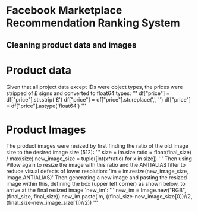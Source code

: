 # Facebook Marketplace Recommendation Ranking System

## Cleaning product data and images
# Product data
Given that all project data except IDs were object types, the prices were stripped of £ signs and converted to float64 types:
'''
df["price"] = df["price"].str.strip('£')
df["price"] = df["price"].str.replace(',', '')
df["price"] = df["price"].astype('float64')
'''
# Product Images
The product images were resized by first finding the ratio of the old image size to the desired image size (512):
'''
size = im.size
ratio = float(final_size) / max(size)
new_image_size = tuple([int(x*ratio) for x in size])
'''
Then using Pillow again to resize the image with this ratio and the ANTIALIAS filter to reduce visual defects of lower resolution:
'im = im.resize(new_image_size, Image.ANTIALIAS)'
Then generating a new image and pasting the resized image within this, defining the box (upper left corner) as shown below, to arrive at the final resized image 'new_im':
'''
new_im = Image.new("RGB", (final_size, final_size))
new_im.paste(im, ((final_size-new_image_size[0])//2, (final_size-new_image_size[1])//2))
'''
